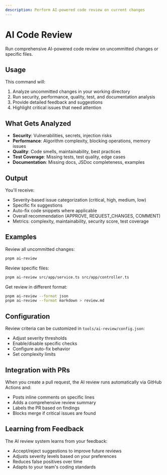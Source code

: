 ```yaml
---
description: Perform AI-powered code review on current changes
---
```


# AI Code Review

Run comprehensive AI-powered code review on uncommitted changes or specific files.

## Usage

This command will:
1. Analyze uncommitted changes in your working directory
2. Run security, performance, quality, test, and documentation analysis
3. Provide detailed feedback and suggestions
4. Highlight critical issues that need attention

## What Gets Analyzed

- **Security**: Vulnerabilities, secrets, injection risks
- **Performance**: Algorithm complexity, blocking operations, memory issues
- **Quality**: Code smells, maintainability, best practices
- **Test Coverage**: Missing tests, test quality, edge cases
- **Documentation**: Missing docs, JSDoc completeness, examples

## Output

You'll receive:
- Severity-based issue categorization (critical, high, medium, low)
- Specific fix suggestions
- Auto-fix code snippets where applicable
- Overall recommendation (APPROVE, REQUEST_CHANGES, COMMENT)
- Metrics: complexity, maintainability, security score, test coverage

## Examples

Review all uncommitted changes:
```bash
pnpm ai-review
```

Review specific files:
```bash
pnpm ai-review src/app/service.ts src/app/controller.ts
```

Get review in different format:
```bash
pnpm ai-review --format json
pnpm ai-review --format markdown > review.md
```

## Configuration

Review criteria can be customized in `tools/ai-review/config.json`:
- Adjust severity thresholds
- Enable/disable specific checks
- Configure auto-fix behavior
- Set complexity limits

## Integration with PRs

When you create a pull request, the AI review runs automatically via GitHub Actions and:
- Posts inline comments on specific lines
- Adds a comprehensive review summary
- Labels the PR based on findings
- Blocks merge if critical issues are found

## Learning from Feedback

The AI review system learns from your feedback:
- Accept/reject suggestions to improve future reviews
- Adjusts severity levels based on your preferences
- Reduces false positives over time
- Adapts to your team's coding standards

